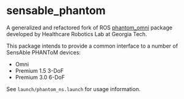 sensable_phantom
================

A generalized and refactored fork of ROS [phantom_omni](http://www.ros.org/wiki/phantom_omni) package developed by Healthcare Robotics Lab at Georgia Tech.

This package intends to provide a common interface to a number of SensAble PHANToM devices:
 - Omni
 - Premium 1.5 3-DoF
 - Premium 3.0 6-DoF

See `launch/phantom_ns.launch` for usage information.
